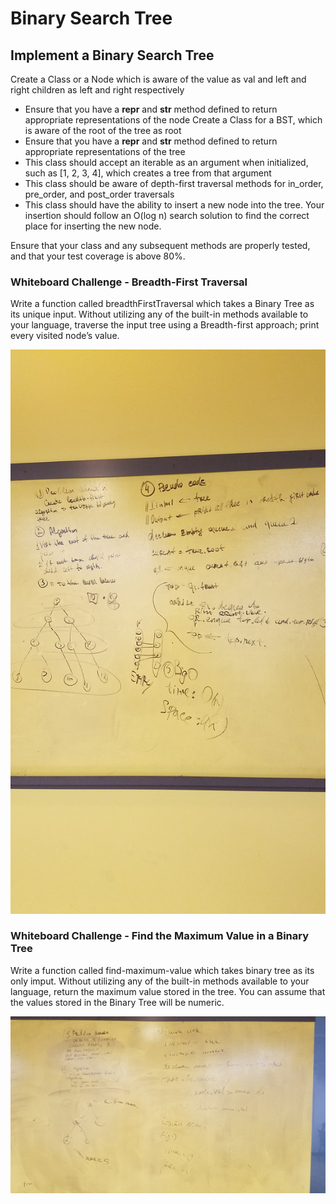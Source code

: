 # Binary Search Tree

## Implement a Binary Search Tree

Create a Class or a Node which is aware of the value as val and left and right children as left and right respectively
- Ensure that you have a __repr__ and __str__ method defined to return appropriate representations of the node
Create a Class for a BST, which is aware of the root of the tree as root
- Ensure that you have a __repr__ and __str__ method defined to return appropriate representations of the tree
- This class should accept an iterable as an argument when initialized, such as [1, 2, 3, 4], which creates a tree from that argument
- This class should be aware of depth-first traversal methods for in_order, pre_order, and post_order traversals
- This class should have the ability to insert a new node into the tree. Your insertion should follow an O(log n) search solution to find the correct place for inserting the new node.

Ensure that your class and any subsequent methods are properly tested, and that your test coverage is above 80%.


### Whiteboard Challenge - Breadth-First Traversal

Write a function called breadthFirstTraversal which takes a Binary Tree as its unique input. Without utilizing any of the built-in methods available to your language, traverse the input tree using a Breadth-first approach; print every visited node’s value.

![whiteboard](../../assets/breadth-first-traversal.jpg)


### Whiteboard Challenge - Find the Maximum Value in a Binary Tree

Write a function called find-maximum-value which takes binary tree as its only imput. Without utilizing any of the built-in methods available to your language, return the maximum value stored in the tree. You can assume that the values stored in the Binary Tree will be numeric.

![whiteboard](../../assets/find_maximum_value_binary_tree.jpg)
